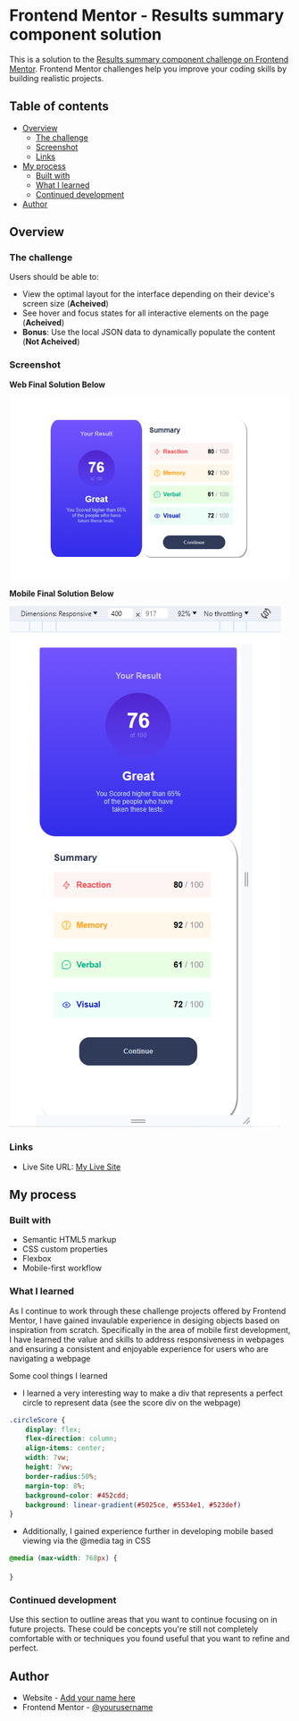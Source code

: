 # Frontend Mentor - Results summary component solution

This is a solution to the [Results summary component challenge on Frontend Mentor](https://www.frontendmentor.io/challenges/results-summary-component-CE_K6s0maV). Frontend Mentor challenges help you improve your coding skills by building realistic projects. 

## Table of contents

- [Overview](#overview)
  - [The challenge](#the-challenge)
  - [Screenshot](#screenshot)
  - [Links](#links)
- [My process](#my-process)
  - [Built with](#built-with)
  - [What I learned](#what-i-learned)
  - [Continued development](#continued-development)
- [Author](#author)

## Overview

### The challenge

Users should be able to:

- View the optimal layout for the interface depending on their device's screen size (**Acheived**)
- See hover and focus states for all interactive elements on the page (**Acheived**)
- **Bonus**: Use the local JSON data to dynamically populate the content (**Not Acheived**)

### Screenshot

**Web Final Solution Below**

![](./images/web-component.PNG)

**Mobile Final Solution Below**

![](./images/mobile-component.PNG)

### Links

- Live Site URL: [My Live Site](https://jamesparsaie.github.io/FrontendChallege-Summary/)

## My process

### Built with

- Semantic HTML5 markup
- CSS custom properties
- Flexbox
- Mobile-first workflow

### What I learned

As I continue to work through these challenge projects offered by Frontend Mentor, I have gained invaulable experience in desiging objects based on inspiration from scratch. Specifically in the area of mobile first development, I have learned the value and skills to address responsiveness in webpages
and ensuring a consistent and enjoyable experience for users who are navigating a webpage

Some cool things I learned
  - I learned a very interesting way to make a div that represents a perfect circle to represent data (see the score div on the webpage)
```css
.circleScore {
    display: flex;
    flex-direction: column;
    align-items: center;
    width: 7vw;
    height: 7vw;
    border-radius:50%;
    margin-top: 8%;
    background-color: #452cdd;
    background: linear-gradient(#5025ce, #5534e1, #523def)
}
```
 - Additionally, I gained experience further in developing mobile based viewing via the @media tag in CSS

```css
@media (max-width: 768px) {

}
```

### Continued development

Use this section to outline areas that you want to continue focusing on in future projects. These could be concepts you're still not completely comfortable with or techniques you found useful that you want to refine and perfect.

## Author

- Website - [Add your name here](https://www.your-site.com)
- Frontend Mentor - [@yourusername](https://www.frontendmentor.io/profile/yourusername)
